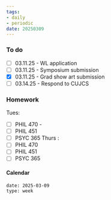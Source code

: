 ```yaml
---
tags:
- daily
- periodic
date: 20250309
---
```


### To do
- [ ] 03.11.25 - WL application
- [ ] 03.11.25 - Symposium submission 
- [x] 03.11.25 - Grad show art submission 
- [ ] 03.14.25 - Respond to CUJCS

### Homework
Tues:
- [ ] PHIL 470 - 
- [ ] PHIL 451
- [ ] PSYC 365
Thurs :
- [ ] PHIL 470
- [ ] PHIL 451
- [ ] PSYC 365
#### Calendar
```gEvent
date: 2025-03-09
type: week
```


